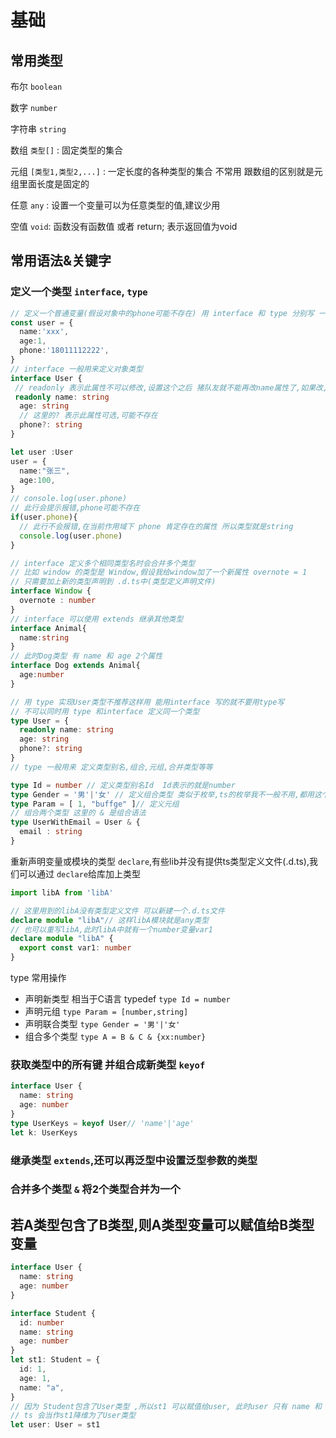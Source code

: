 # 基础

## 常用类型
  布尔 ```boolean```

  数字 ```number```

  字符串 ```string```
  
  数组 ```类型[]``` : 固定类型的集合
  
  元组 ```[类型1,类型2,...]``` : 一定长度的各种类型的集合 不常用 跟数组的区别就是元组里面长度是固定的

  任意 ```any``` : 设置一个变量可以为任意类型的值,建议少用

  空值 ```void```: 函数没有函数值 或者 return; 表示返回值为void

## 常用语法&关键字

### 定义一个类型 ```interface```, ```type```
```typescript
// 定义一个普通变量(假设对象中的phone可能不存在) 用 interface 和 type 分别写 一个 User类型
const user = {
  name:'xxx',
  age:1,
  phone:'18011112222',
}
// interface 一般用来定义对象类型
interface User {
 // readonly 表示此属性不可以修改,设置这个之后 猪队友就不能再改name属性了,如果改,ts会提示错误
 readonly name: string
  age: string
  // 这里的? 表示此属性可选,可能不存在
  phone?: string
}

let user :User
user = {
  name:"张三",
  age:100,
}
// console.log(user.phone)
// 此行会提示报错,phone可能不存在
if(user.phone){
  // 此行不会报错,在当前作用域下 phone 肯定存在的属性 所以类型就是string
  console.log(user.phone)
}

// interface 定义多个相同类型名时会合并多个类型
// 比如 window 的类型是 Window,假设我给window加了一个新属性 overnote = 1
// 只需要加上新的类型声明到 .d.ts中(类型定义声明文件)
interface Window {
  overnote : number
} 
// interface 可以使用 extends 继承其他类型
interface Animal{
  name:string
}
// 此时Dog类型 有 name 和 age 2个属性
interface Dog extends Animal{
  age:number
}

// 用 type 实现User类型不推荐这样用 能用interface 写的就不要用type写
// 不可以同时用 type 和interface 定义同一个类型
type User = {
  readonly name: string
  age: string
  phone?: string
}
// type 一般用来 定义类型别名,组合,元组,合并类型等等

type Id = number // 定义类型别名Id  Id表示的就是number
type Gender = '男'|'女' // 定义组合类型 类似于枚举,ts的枚举我不一般不用,都用这个代替
type Param = [ 1, "buffge" ]// 定义元组
// 组合两个类型 这里的 & 是组合语法
type UserWithEmail = User & {
  email : string
}

```
  重新声明变量或模块的类型 ```declare```,有些lib并没有提供ts类型定义文件(.d.ts),我们可以通过
  ```declare```给库加上类型
```typescript
import libA from 'libA'

// 这里用到的libA没有类型定义文件 可以新建一个.d.ts文件
declare module "libA"// 这样libA模块就是any类型
// 也可以重写libA,此时libA中就有一个number变量var1
declare module "libA" {
  export const var1: number
}
```
 
type 常用操作

* 声明新类型 相当于C语言 typedef ```type Id = number```
* 声明元组 ```type Param = [number,string]``` 
* 声明联合类型 ```type Gender = '男'|'女' ```
* 组合多个类型 ```type A = B & C & {xx:number}```
  
### 获取类型中的所有键 并组合成新类型 ```keyof```

```typescript
interface User {
  name: string
  age: number
}
type UserKeys = keyof User// 'name'|'age'
let k: UserKeys
```

### 继承类型 ```extends```,还可以再泛型中设置泛型参数的类型

### 合并多个类型 ```&``` 将2个类型合并为一个

## 若A类型包含了B类型,则A类型变量可以赋值给B类型变量
```typescript
interface User {
  name: string
  age: number
}

interface Student {
  id: number
  name: string
  age: number
}
let st1: Student = {
  id: 1,
  age: 1,
  name: "a",
}
// 因为 Student包含了User类型 ,所以st1 可以赋值给user, 此时user 只有 name 和 age属性
// ts 会当作st1降维为了User类型
let user: User = st1
```




